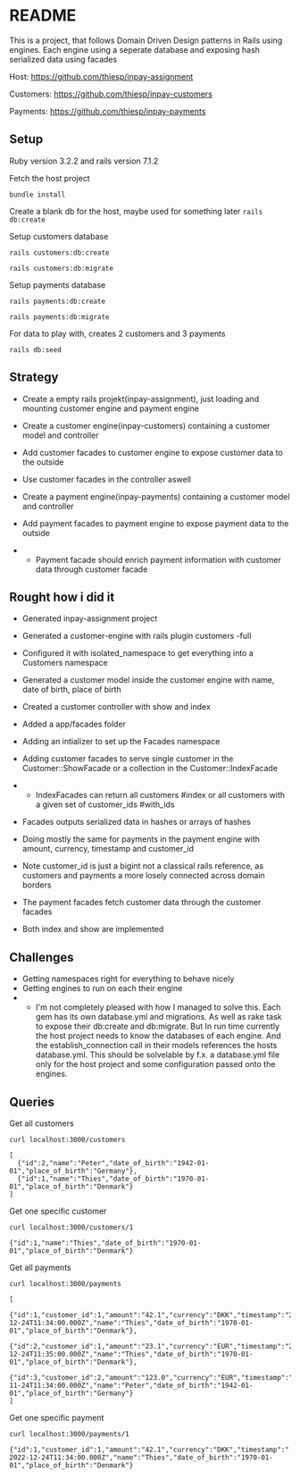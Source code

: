 # README

This is a project, that follows Domain Driven Design patterns in Rails using engines. Each engine using a seperate database and exposing hash serialized data using facades

Host: https://github.com/thiesp/inpay-assignment

Customers: https://github.com/thiesp/inpay-customers

Payments: https://github.com/thiesp/inpay-payments


## Setup

Ruby version 3.2.2 and rails version 7.1.2

Fetch the host project

`bundle install`

Create a blank db for the host, maybe used for something later
`rails db:create`

Setup customers database

`rails customers:db:create`

`rails customers:db:migrate`

Setup payments database

`rails payments:db:create`

`rails payments:db:migrate`

For data to play with, creates 2 customers and 3 payments

`rails db:seed`

## Strategy

* Create a empty rails projekt(inpay-assignment), just loading and mounting customer engine and payment engine

* Create a customer engine(inpay-customers) containing a customer model and controller
* Add customer facades to customer engine to expose customer data to the outside
* Use customer facades in the controller aswell

* Create a payment engine(inpay-payments) containing a customer model and controller
* Add payment facades to payment engine to expose payment data to the outside
* * Payment facade should enrich payment information with customer data through customer facade

## Rought how i did it
* Generated inpay-assignment project

* Generated a customer-engine with rails plugin customers -full
* Configured it with isolated_namespace to get everything into a Customers namespace
* Generated a customer model inside the customer engine with name, date of birth, place of birth
* Created a customer controller with show and index
* Added a app/facades folder
* Adding an intializer to set up the Facades namespace
* Adding customer facades to serve single customer in the Customer::ShowFacade or a collection in the Customer::IndexFacade
* * IndexFacades can return all customers #index or all customers with a given set of customer_ids #with_ids
* Facades outputs serialized data in hashes or arrays of hashes

* Doing mostly the same for payments in the payment engine with amount, currency, timestamp and customer_id
* Note customer_id is just a bigint not a classical rails reference, as customers and payments a more losely connected across domain borders
* The payment facades fetch customer data through the customer facades
* Both index and show are implemented

## Challenges
* Getting namespaces right for everything to behave nicely
* Getting engines to run on each their engine
* * I'm not completely pleased with how I managed to solve this. Each gem has its own database.yml and migrations. As well as rake task to expose their db:create and db:migrate. But In run time currently the host project needs to know the databases of each engine. And the establish_connection call in their models references the hosts database.yml. This should be solvelable by f.x. a database.yml file only for the host project and some configuration passed onto the engines.

## Queries

Get all customers

`curl localhost:3000/customers`

```
[
  {"id":2,"name":"Peter","date_of_birth":"1942-01-01","place_of_birth":"Germany"},
  {"id":1,"name":"Thies","date_of_birth":"1970-01-01","place_of_birth":"Denmark"}
]
```

Get one specific customer

`curl localhost:3000/customers/1`

`{"id":1,"name":"Thies","date_of_birth":"1970-01-01","place_of_birth":"Denmark"}`

Get all payments

`curl localhost:3000/payments`

```
[
  {"id":1,"customer_id":1,"amount":"42.1","currency":"DKK","timestamp":"2022-12-24T11:34:00.000Z","name":"Thies","date_of_birth":"1970-01-01","place_of_birth":"Denmark"},
  {"id":2,"customer_id":1,"amount":"23.1","currency":"EUR","timestamp":"2022-12-24T11:35:00.000Z","name":"Thies","date_of_birth":"1970-01-01","place_of_birth":"Denmark"},
  {"id":3,"customer_id":2,"amount":"123.0","currency":"EUR","timestamp":"2023-11-24T11:34:00.000Z","name":"Peter","date_of_birth":"1942-01-01","place_of_birth":"Germany"}
]
```

Get one specific payment

`curl localhost:3000/payments/1`

`{"id":1,"customer_id":1,"amount":"42.1","currency":"DKK","timestamp":"2022-12-24T11:34:00.000Z","name":"Thies","date_of_birth":"1970-01-01","place_of_birth":"Denmark"}`